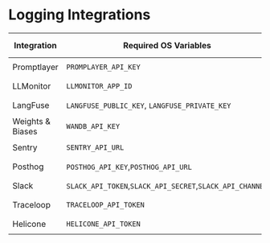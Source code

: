 # Logging Integrations

| Integration | Required OS Variables                                    | How to Use with callbacks                |
| ----------- | -------------------------------------------------------- | ---------------------------------------- |
| Promptlayer   | `PROMPLAYER_API_KEY`                                   | `litellm.success_callback=["promptlayer"]` |
| LLMonitor   | `LLMONITOR_APP_ID`                                       | `litellm.success_callback=["llmonitor"]` |
| LangFuse   | `LANGFUSE_PUBLIC_KEY`, `LANGFUSE_PRIVATE_KEY`             | `litellm.success_callback=["langfuse"]` |
| Weights & Biases   | `WANDB_API_KEY`            | `litellm.success_callback=["wandb"]` |
| Sentry      | `SENTRY_API_URL`                                         | `litellm.success_callback=["sentry"]`    |
| Posthog     | `POSTHOG_API_KEY`,`POSTHOG_API_URL`                      | `litellm.success_callback=["posthog"]`   |
| Slack       | `SLACK_API_TOKEN`,`SLACK_API_SECRET`,`SLACK_API_CHANNEL` | `litellm.success_callback=["slack"]`     |
| Traceloop    | `TRACELOOP_API_TOKEN`                                     | `litellm.success_callback=["traceloop"]`  |
| Helicone    | `HELICONE_API_TOKEN`                                     | `litellm.success_callback=["helicone"]`  |
